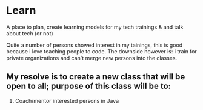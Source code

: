 # Learn
A place to plan, create learning models for my tech trainings &amp; and talk about tech (or not)


Quite a number of persons showed interest in my tainings, this is good because i love teaching people to code.
The downside however is: i train for private organizations and can't merge new persons into the classes.

## My resolve is to create a new class that will be open to all; purpose of this class will be to:
1. Coach/mentor interested persons in Java
